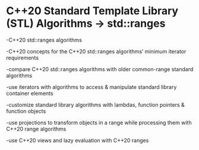 # C++20 Standard Template Library (STL) Algorithms -> std::ranges
-C++20 std::ranges algorithms

-C++20 concepts for the C++20 std::ranges algorithms’ minimum iterator requirements

-compare C++20 std::ranges algorithms with older common-range standard algorithms

-use iterators with algorithms to access & manipulate standard library container elements

-customize standard library algorithms with lambdas, function pointers & function objects

-use projections to transform objects in a range while processing them with C++20 range algorithms

-use C++20 views and lazy evaluation with C++20 ranges
